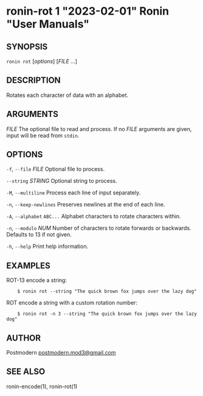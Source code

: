 # ronin-rot 1 "2023-02-01" Ronin "User Manuals"

## SYNOPSIS

`ronin rot` [*options*] [*FILE* ...]

## DESCRIPTION

Rotates each character of data with an alphabet.

## ARGUMENTS

*FILE*
  The optional file to read and process. If no *FILE* arguments are given,
  input will be read from `stdin`.

## OPTIONS

`-f`, `--file` *FILE*
  Optional file to process.

`--string` *STRING*
  Optional string to process.

`-M`, `--multiline`
  Process each line of input separately.

`-n`, `--keep-newlines`
  Preserves newlines at the end of each line.

`-A`, `--alphabet` `ABC...`
  Alphabet characters to rotate characters within.

`-n`, `--modulo` *NUM*
  Number of characters to rotate forwards or backwards. Defaults to 13 if not
  given.

`-h`, `--help`
  Print help information.

## EXAMPLES

ROT-13 encode a string:

        $ ronin rot --string "The quick brown fox jumps over the lazy dog"

ROT encode a string with a custom rotation number:

        $ ronin rot -n 3 --string "The quick brown fox jumps over the lazy dog"

## AUTHOR

Postmodern <postmodern.mod3@gmail.com>

## SEE ALSO

ronin-encode(1), ronin-rot(1)
